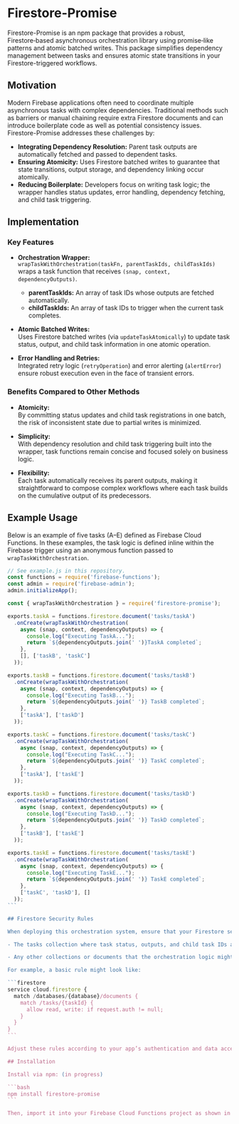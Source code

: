 # Firestore-Promise

Firestore-Promise is an npm package that provides a robust, Firestore‑based asynchronous orchestration library using promise‑like patterns and atomic batched writes. This package simplifies dependency management between tasks and ensures atomic state transitions in your Firestore-triggered workflows.

## Motivation

Modern Firebase applications often need to coordinate multiple asynchronous tasks with complex dependencies. Traditional methods such as barriers or manual chaining require extra Firestore documents and can introduce boilerplate code as well as potential consistency issues. Firestore-Promise addresses these challenges by:

- **Integrating Dependency Resolution:** Parent task outputs are automatically fetched and passed to dependent tasks.
- **Ensuring Atomicity:** Uses Firestore batched writes to guarantee that state transitions, output storage, and dependency linking occur atomically.
- **Reducing Boilerplate:** Developers focus on writing task logic; the wrapper handles status updates, error handling, dependency fetching, and child task triggering.

## Implementation

### Key Features

- **Orchestration Wrapper:**  
  `wrapTaskWithOrchestration(taskFn, parentTaskIds, childTaskIds)` wraps a task function that receives `(snap, context, dependencyOutputs)`.

  - **parentTaskIds:** An array of task IDs whose outputs are fetched automatically.
  - **childTaskIds:** An array of task IDs to trigger when the current task completes.

- **Atomic Batched Writes:**  
  Uses Firestore batched writes (via `updateTaskAtomically`) to update task status, output, and child task information in one atomic operation.

- **Error Handling and Retries:**  
  Integrated retry logic (`retryOperation`) and error alerting (`alertError`) ensure robust execution even in the face of transient errors.

### Benefits Compared to Other Methods

- **Atomicity:**  
  By committing status updates and child task registrations in one batch, the risk of inconsistent state due to partial writes is minimized.

- **Simplicity:**  
  With dependency resolution and child task triggering built into the wrapper, task functions remain concise and focused solely on business logic.

- **Flexibility:**  
  Each task automatically receives its parent outputs, making it straightforward to compose complex workflows where each task builds on the cumulative output of its predecessors.

## Example Usage

Below is an example of five tasks (A–E) defined as Firebase Cloud Functions. In these examples, the task logic is defined inline within the Firebase trigger using an anonymous function passed to `wrapTaskWithOrchestration`.

````js
// See example.js in this repository.
const functions = require('firebase-functions');
const admin = require('firebase-admin');
admin.initializeApp();

const { wrapTaskWithOrchestration } = require('firestore-promise');

exports.taskA = functions.firestore.document('tasks/taskA')
  .onCreate(wrapTaskWithOrchestration(
    async (snap, context, dependencyOutputs) => {
      console.log("Executing TaskA...");
      return `${dependencyOutputs.join(' ')}TaskA completed`;
    },
    [], ['taskB', 'taskC']
  ));

exports.taskB = functions.firestore.document('tasks/taskB')
  .onCreate(wrapTaskWithOrchestration(
    async (snap, context, dependencyOutputs) => {
      console.log("Executing TaskB...");
      return `${dependencyOutputs.join(' ')} TaskB completed`;
    },
    ['taskA'], ['taskD']
  ));

exports.taskC = functions.firestore.document('tasks/taskC')
  .onCreate(wrapTaskWithOrchestration(
    async (snap, context, dependencyOutputs) => {
      console.log("Executing TaskC...");
      return `${dependencyOutputs.join(' ')} TaskC completed`;
    },
    ['taskA'], ['taskE']
  ));

exports.taskD = functions.firestore.document('tasks/taskD')
  .onCreate(wrapTaskWithOrchestration(
    async (snap, context, dependencyOutputs) => {
      console.log("Executing TaskD...");
      return `${dependencyOutputs.join(' ')} TaskD completed`;
    },
    ['taskB'], ['taskE']
  ));

exports.taskE = functions.firestore.document('tasks/taskE')
  .onCreate(wrapTaskWithOrchestration(
    async (snap, context, dependencyOutputs) => {
      console.log("Executing TaskE...");
      return `${dependencyOutputs.join(' ')} TaskE completed`;
    },
    ['taskC', 'taskD'], []
  ));
```

## Firestore Security Rules

When deploying this orchestration system, ensure that your Firestore security rules allow the appropriate read and write access for:

- The tasks collection where task status, outputs, and child task IDs are stored.

- Any other collections or documents that the orchestration logic might access.

For example, a basic rule might look like:

```firestore
service cloud.firestore {
  match /databases/{database}/documents {
    match /tasks/{taskId} {
      allow read, write: if request.auth != null;
    }
  }
}
```

Adjust these rules according to your app’s authentication and data access requirements.

## Installation

Install via npm: (in progress)

```bash
npm install firestore-promise
```

Then, import it into your Firebase Cloud Functions project as shown in the example.
````

